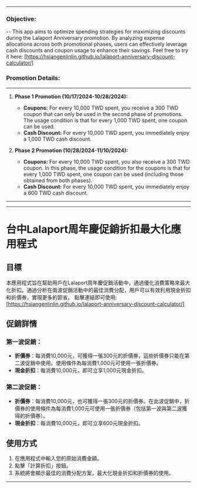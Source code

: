 * * *
### Objective:
--
This app aims to optimize spending strategies for maximizing discounts during the Lalaport Anniversary promotion. By analyzing expense allocations across both promotional phases, users can effectively leverage cash discounts and coupon usage to enhance their savings. 
Feel free to try it here: [https://hsiangenlinlin.github.io/lalaport-anniversary-discount-calculator/]

### Promotion Details:
---
1.  **Phase 1 Promotion (10/17/2024-10/28/2024):**
    
    *   **Coupons:** For every 10,000 TWD spent, you receive a 300 TWD coupon that can only be used in the second phase of promotions. The usage condition is that for every 1,000 TWD spent, one coupon can be used.
    *   **Cash Discount:** For every 10,000 TWD spent, you immediately enjoy a 1,000 TWD cash discount.
2.  **Phase 2 Promotion (10/28/2024-11/10/2024):**
    
    *   **Coupons:** For every 10,000 TWD spent, you also receive a 300 TWD coupon. In this phase, the usage condition for the coupons is that for every 1,000 TWD spent, one coupon can be used (including those obtained from both phases).
    *   **Cash Discount:** For every 10,000 TWD spent, you immediately enjoy a 600 TWD cash discount.


* * *



* * *

台中Lalaport周年慶促銷折扣最大化應用程式
======================

目標
--

本應用程式旨在幫助用戶在Lalaport周年慶促銷活動中，通過優化消費策略來最大化折扣。通過分析在兩波促銷活動中的最佳消費分配，用戶可以有效利用現金折扣和折價券，實現更多的節省。
點擊連結即可使用: [https://hsiangenlinlin.github.io/lalaport-anniversary-discount-calculator/]

促銷詳情
----

### 第一波促銷：

*   **折價券**：每消費10,000元，可獲得一張300元的折價券，這些折價券只能在第二波促銷中使用。使用條件為每消費1,000元可使用一張折價券。
*   **現金折扣**：每消費10,000元，即可立享1,000元現金折扣。

### 第二波促銷：

*   **折價券**：每消費10,000元，也可獲得一張300元的折價券。在此波促銷中，折價券的使用條件為每消費1,000元可使用一張折價券（包括第一波與第二波獲得的折價券）。
*   **現金折扣**：每消費10,000元，即可立享600元現金折扣。

使用方式
----

1.  在應用程式中輸入您的原始消費金額。
2.  點擊「計算折扣」按鈕。
3.  系統將會顯示最佳的消費分配方案，最大化現金折扣和折價券的使用。


* * *


